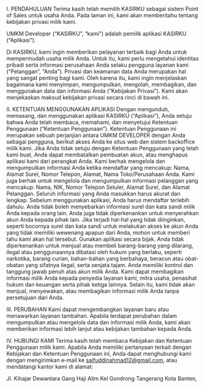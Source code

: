 I. PENDAHULUAN
Terima kasih telah memilih KASIRKU sebagai sistem Point of Sales untuk usaha Anda. Pada laman ini, kami akan memberitahu tentang kebijakan privasi milik kami.

UMKM Developer (“KASIRKU”, “kami”) adalah pemilik aplikasi KASIRKU (“Aplikasi”).

Di KASIRKU, kami ingin memberikan pelayanan terbaik bagi Anda untuk mempermudah usaha milik Anda. Untuk itu, kami perlu mengetahui identitas pribadi serta informasi perusahaan Anda selaku pengguna layanan kami (“Pelanggan”, “Anda”). Privasi dan keamanan data Anda merupakan hal yang sangat penting bagi kami. Oleh karena itu, kami ingin menjelaskan bagaimana kami menyimpan, mengumpulkan, mengolah, membagikan, dan menggunakan data dan informasi Anda (“Kebijakan Privasi”). Kami akan menjekaskan maksud kebijakan privasi secara rinci di bawah ini.

II. KETENTUAN MENGGUNAKAN APLIKASI
Dengan mengunduh, memasang, dan menggunakan aplikasi KASIRKU (“Aplikasi”), Anda setuju bahwa Anda telah membaca, memahami, dan menyetujui Ketentuan Penggunaan (“Ketentuan Penggunaan”). Ketentuan Penggunaan ini merupakan sebuah perjanjian antara UMKM DEVELOPER dengan Anda sebagai pengguna, berikut akses Anda ke situs web dan sistem backoffice milik kami. Jika Anda tidak setuju dengan Ketentuan Penggunaan yang telah kami buat, Anda dapat membatalkan pembuatan akun, atau menghapus aplikasi kami dari perangkat Anda.
Kami berhak mengelola dan mengumpulkan informasi Anda ketika mendaftar yang mencakup: Nama, Alamat Surel, Nomor Telepon, Alamat, Nama Toko/Perusahaan Anda. Kami juga berhak untuk mengelola dan mengumpulkan informasi pelanggan yang mencakup: Nama, NIK, Nomor Telepon Seluler, Alamat Surel, dan Alamat Pelanggan. Seluruh informasi yang Anda masukkan harus akurat dan lengkap.
Sebelum menggunakan aplikasi, Anda harus mendaftar terlebih dahulu. Anda tidak boleh menyebarkan informasi surel dan kata sandi milik Anda kepada orang lain. Anda juga tidak diperkenankan untuk menyerahkan akun Anda kepada pihak lain. Jika terjadi hal-hal yang tidak diinginkan, seperti bocornya surel dan kata sandi untuk melakukan akses ke akun Anda yang tidak memiliki wewenang apapun dari Anda, mohon untuk memberi tahu kami akan hal tersebut.
Gunakan aplikasi secara bijak. Anda tidak diperkenankan untuk menjual atau membeli barang-barang yang dilarang, ilegal atau penggunaannya dibatasi oleh hukum yang berlaku, seperti narkotika, barang curian, bahan-bahan yang berbahaya, beracun  atau obat-obatan yang sifatnya ilegal, serta senjata tajam.
Anda memiliki kontrol dan tanggung jawab penuh atas akun milik Anda.
Kami dapat membagikan informasi milik Anda kepada penyedia layanan kami, mitra usaha, penasihat hukum dan keuangan serta pihak ketiga lainnya. Selain itu, kami tidak akan menjual, menyewakan, atau membagikan informasi milik Anda tanpa persetujuan dari Anda.

III. PERUBAHAN
Kami dapat mengembangkan layanan baru atau menawarkan layanan tambahan. Apabila terdapat perubahan dalam mengumpulkan atau mengelola data dan informasi milik Anda, kami akan memberikan informasi lebih lanjut atau kebijakan tambahan kepada Anda.

IV. HUBUNGI KAMI
Terima kasih telah membaca Kebijakan dan Ketentuan Penggunaan milik kami. Apabila Anda memiliki pertanyaan terkait dengan Kebijakan dan Ketentuan Penggunaan ini, Anda dapat menghubungi kami dengan mengirimkan e-mail ke saifuddinahmad12@gmail.com, atau mendatangi kantor kami di alamat:


Jl. Kihajar Dewantara Gang Haji Alim Kel Gondrong Tangerang Kota
Banten, 
